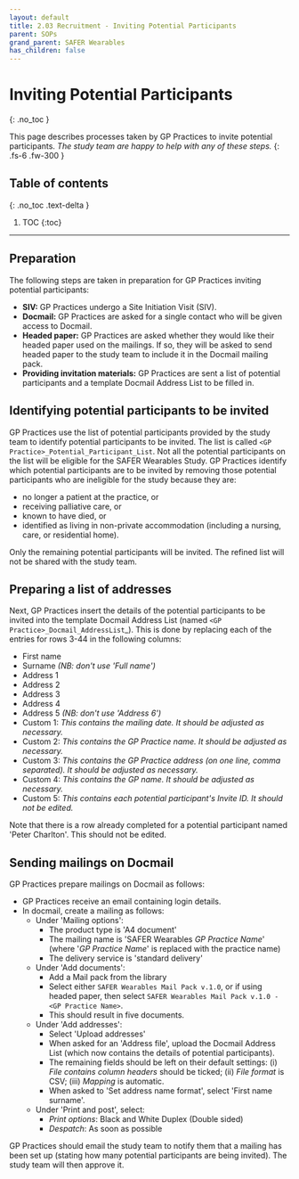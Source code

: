 ```yaml
---
layout: default
title: 2.03 Recruitment - Inviting Potential Participants
parent: SOPs
grand_parent: SAFER Wearables
has_children: false
---
```


# Inviting Potential Participants
{: .no_toc }

This page describes processes taken by GP Practices to invite potential participants. _The study team are happy to help with any of these steps._
{: .fs-6 .fw-300 }

## Table of contents
{: .no_toc .text-delta }

1. TOC
{:toc}

---

## Preparation

The following steps are taken in preparation for GP Practices inviting potential participants:
- **SIV:** GP Practices undergo a Site Initiation Visit (SIV).
- **Docmail:** GP Practices are asked for a single contact who will be given access to Docmail.
- **Headed paper:** GP Practices are asked whether they would like their headed paper used on the mailings. If so, they will be asked to send headed paper to the study team to include it in the Docmail mailing pack.
- **Providing invitation materials:** GP Practices are sent a list of potential participants and a template Docmail Address List to be filled in.

## Identifying potential participants to be invited

GP Practices use the list of potential participants provided by the study team to identify potential participants to be invited. The list is called `<GP Practice>_Potential_Participant_List`. Not all the potential participants on the list will be eligible for the SAFER Wearables Study. GP Practices identify which potential participants are to be invited by removing those potential participants who are ineligible for the study because they are:
- no longer a patient at the practice, or
- receiving palliative care, or
- known to have died, or 
- identified as living in non-private accommodation (including a nursing, care, or residential home).

Only the remaining potential participants will be invited. The refined list will not be shared with the study team.

## Preparing a list of addresses

Next, GP Practices insert the details of the potential participants to be invited into the template Docmail Address List (named `<GP Practice>_Docmail_AddressList`_). This is done by replacing each of the entries for rows 3-44 in the following columns:
- First name
- Surname _(NB: don't use 'Full name')_
- Address 1
- Address 2
- Address 3
- Address 4
- Address 5 _(NB: don't use 'Address 6')_
- Custom 1: _This contains the mailing date. It should be adjusted as necessary._
- Custom 2: _This contains the GP Practice name. It should be adjusted as necessary._
- Custom 3: _This contains the GP Practice address (on one line, comma separated). It should be adjusted as necessary._
- Custom 4: _This contains the GP name. It should be adjusted as necessary._
- Custom 5: _This contains each potential participant's Invite ID. It should not be edited._

Note that there is a row already completed for a potential participant named 'Peter Charlton'. This should not be edited.

## Sending mailings on Docmail

GP Practices prepare mailings on Docmail as follows:
- GP Practices receive an email containing login details.
- In docmail, create a mailing as follows:
  - Under 'Mailing options':
    - The product type is 'A4 document'
    - The mailing name is 'SAFER Wearables _GP Practice Name_' (where '_GP Practice Name_' is replaced with the practice name)
    - The delivery service is 'standard delivery'
  - Under 'Add documents':
    - Add a Mail pack from the library
    - Select either `SAFER Wearables Mail Pack v.1.0`, or if using headed paper, then select `SAFER Wearables Mail Pack v.1.0 - <GP Practice Name>`.
    - This should result in five documents.
  - Under 'Add addresses':
    - Select 'Upload addresses'
    - When asked for an 'Address file', upload the Docmail Address List (which now contains the details of potential participants).
    - The remaining fields should be left on their default settings: (i) _File contains column headers_ should be ticked; (ii) _File format_ is CSV; (iii) _Mapping_ is automatic.
    - When asked to 'Set address name format', select 'First name surname'.
  - Under 'Print and post', select:
    - _Print options_: Black and White Duplex (Double sided)
    - _Despatch_: As soon as possible

GP Practices should email the study team to notify them that a mailing has been set up (stating how many potential participants are being invited). The study team will then approve it.
